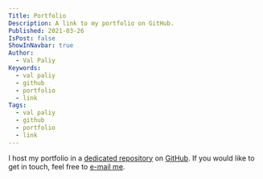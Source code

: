 ```yaml
---
Title: Portfolio
Description: A link to my portfolio on GitHub.
Published: 2021-03-26
IsPost: false
ShowInNavbar: true
Author:
  - Val Paliy
Keywords:
  - val paliy
  - github
  - portfolio
  - link
Tags:
  - val paliy
  - github
  - portfolio
  - link
---
```

I host my portfolio in a [dedicated repository](https://github.com/ValPaliy/portfolio) on [GitHub](https://github.com/). If you would like to get in touch, feel free to <a href="mailto:valticus81@gmail.com">e-mail me</a>.